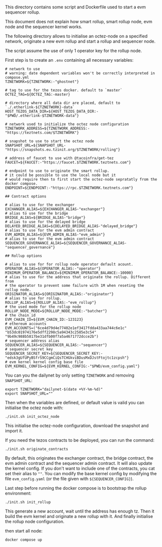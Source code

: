 This directory contains some script and Dockerfile used to start a evm
sequencer rollup.

This document does not explain how smart rollup, smart rollup node,
evm node and the sequencer kernel works.

The following directory allows to initialise an octez-node on a
specified network, originate a new evm rollup and start a rollup and
sequencer node.

The script assume the use of only 1 operator key for the rollup node.

First step is to create an `.env` containing all necessary variables:

```
# network to use
# warning: date dependent variables won't be correctly interpreted in compose.yml
TZNETWORK=${TZNETWORK:-"ghostnet"}

# tag to use for the tezos docker. default to `master`
OCTEZ_TAG=${OCTEZ_TAG:-master}

# directory where all data dir are placed, default to `./.etherlink-${TZNETWORK}-data`
HOST_TEZOS_DATA_DIR=${HOST_TEZOS_DATA_DIR:-"$PWD/.etherlink-$TZNETWORK-data"}

# network used to initialize the octez node configuration
TZNETWORK_ADDRESS=${TZNETWORK_ADDRESS:-"https://teztnets.com/$TZNETWORK"}

# snapshot to use to start the octez node
SNAPSHOT_URL=${SNAPSHOT_URL-"https://snapshots.eu.tzinit.org/$TZNETWORK/rolling"}

# address of faucet to use with @tacoinfra/get-tez
FAUCET=${FAUCET:-"https://faucet.$TZNETWORK.teztnets.com"}

# endpoint to use to originate the smart rollup.
# it could be possible to use the local node but it
# would require then to first start the octez-node sepratatly from the docker compose.
ENDPOINT=${ENDPOINT:-"https://rpc.$TZNETWORK.teztnets.com"}

## Contract options

# alias to use for the exchanger
EXCHANGER_ALIAS=${EXCHANGER_ALIAS-"exchanger"}
# alias to use for the bridge
BRIDGE_ALIAS=${BRIDGE_ALIAS-"bridge"}
# alias to use for the delayed bridge
DELAYED_BRIDGE_ALIAS=${DELAYED_BRIDGE_ALIAS-"delayed_bridge"}
# alias to use for the evm admin contract
EVM_ADMIN_ALIAS=${EVM_ADMIN_ALIAS-"evm_admin"}
# alias to use for the evm admin contract
SEQUENCER_GOVERNANCE_ALIAS=${SEQUENCER_GOVERNANCE_ALIAS-"sequencer_governance"}

## Rollup options

# alias to use for for rollup node operator default acount.
OPERATOR_ALIAS=${OPERATOR_ALIAS:-"operator"}
MINIMUM_OPERATOR_BALANCE=${MINIMUM_OPERATOR_BALANCE:-10000}
# alias to use for the address that originate the rollup. Different from
# the operator to prevent some failure with 1M when reseting the rollup node.
ORIGINATOR_ALIAS=${ORIGINATOR_ALIAS:-"originator"}
# alias to use for rollup.
ROLLUP_ALIAS=${ROLLUP_ALIAS:-"evm_rollup"}
# the used mode for the rollup node
ROLLUP_NODE_MODE=${ROLLUP_NODE_MODE:-"batcher"}
# the chain_id
EVM_CHAIN_ID=${EVM_CHAIN_ID:-123123}
# ethereum accounts
EVM_ACCOUNTS=("6ce4d79d4e77402e1ef3417fdda433aa744c6e1c" "b53dc01974176e5dff2298c5a94343c2585e3c54" "9b49c988b5817be31dfb00f7a5a4671772dcce2b")
# sequencer address alias
SEQUENCER_ALIAS=${SEQUENCER_ALIAS:-"sequencer"}
# sequencer secret key
SEQUENCER_SECRET_KEY=${SEQUENCER_SECRET_KEY:-"edsk3gUfUPyBSfrS9CCgmCiQsTCHGkviBDusMxDJstFtojtc1zcpsh"}
# evm kernel kernel config base file
EVM_KERNEL_CONFIG=${EVM_KERNEL_CONFIG:-"$PWD/evm_config.yaml"}
```

You can you the dailynet by only setting `TZNETWORK` and removing `SNAPSHOT_URL`:
```
export TZNETWORK="dailynet-$(date +%Y-%m-%d)"
export SNAPSHOT_URL=""
```

Then when the variables are defined, or default value is valid you can initialise the octez node with:
```
./init.sh init_octez_node
```
This initialise the octez-node configuration, download the snapshot
and import it.

If you need the tezos contracts to be deployed, you can run the command:
```
./init.sh originate_contracts
```
By default, this originates the exchanger contract, the bridge contract, the evm admin contract and the sequencer admin contract. It will also update the kernel config.
If you don't want to include one of the contracts, you cat set their alias to `""`.
You can modify the base kernel config by modifying the file `evm_config.yaml` (or the file given with `${SEQUENCER_CONFIG}`).

Last step before running the docker compose is to bootstrap the rollup environment:
```
./init.sh init_rollup
```
This generate a new account, wait until the address has enough tz.
Then it build the evm kernel and originate a new rollup with it.
And finally initialise the rollup node configuration.


then start all node:
```
docker compose up
```
